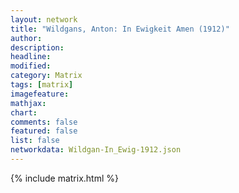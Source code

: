 ```yaml
---
layout: network
title: "Wildgans, Anton: In Ewigkeit Amen (1912)"
author:
description:
headline:
modified:
category: Matrix
tags: [matrix]
imagefeature: 
mathjax: 
chart: 
comments: false
featured: false
list: false
networkdata: Wildgan-In_Ewig-1912.json
---
```

{% include matrix.html %}
